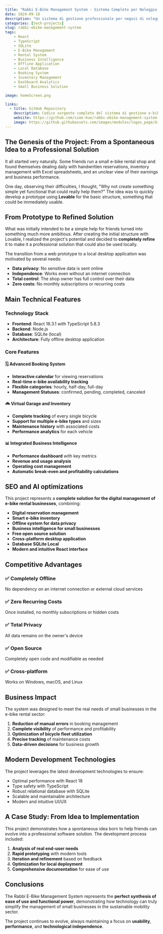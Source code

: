 ```yaml
---
title: "Rabbi E-Bike Management System - Sistema Completo per Noleggio E-Bike"
date: 2024-09-18
description: "Un sistema di gestione professionale per negozi di noleggio e-bike, sviluppato con React e TypeScript. Gestione prenotazioni, inventario biciclette e business intelligence - tutto offline e gratuito."
categories: [tech-projects]
slug: rabbi-ebike-management-system
tags:
    - React
    - TypeScript
    - SQLite
    - E-Bike Management
    - Rental System
    - Business Intelligence
    - Offline Application
    - Local Database
    - Booking System
    - Inventory Management
    - Dashboard Analytics
    - Small Business Solution

image: homeScreen.png

links:
  - title: GitHub Repository
    description: Codice sorgente completo del sistema di gestione e-bike su GitHub
    website: https://github.com/simo-hue/rabbi-ebike-management-system
    image: https://github.githubassets.com/images/modules/logos_page/GitHub-Mark.png
---
```


## The Genesis of the Project: From a Spontaneous Idea to a Professional Solution

It all started very naturally. Some friends run a small e-bike rental shop and found themselves dealing daily with handwritten reservations, inventory management with Excel spreadsheets, and an unclear view of their earnings and business performance.

One day, observing their difficulties, I thought, "Why not create something simple yet functional that could really help them?" The idea was to quickly develop a prototype using **Lovable** for the basic structure, something that could be immediately usable.

## From Prototype to Refined Solution

What was initially intended to be a simple help for friends turned into something much more ambitious. After creating the initial structure with Lovable, I realized the project's potential and decided to **completely refine** it to make it a professional solution that could also be used locally.

The transition from a web prototype to a local desktop application was motivated by several needs:
- **Data privacy**: No sensitive data is sent online
- **Independence**: Works even without an internet connection
- **Total control**: The shop owner has full control over their data
- **Zero costs**: No monthly subscriptions or recurring costs

## Main Technical Features

### Technology Stack
- **Frontend**: React 18.3.1 with TypeScript 5.8.3
- **Backend**: Node.js
- **Database**: SQLite (local)
- **Architecture**: Fully offline desktop application

### Core Features

#### 🗓️ Advanced Booking System
- **Interactive calendar** for viewing reservations
- **Real-time e-bike availability tracking**
- **Flexible categories**: hourly, half-day, full-day
- **Management Statuses**: confirmed, pending, completed, canceled

#### 🚲 Virtual Garage and Inventory
- **Complete tracking** of every single bicycle
- **Support for multiple e-bike types** and sizes
- **Maintenance history** with associated costs
- **Performance analytics** for each vehicle

#### 📊 Integrated Business Intelligence
- **Performance dashboard** with key metrics
- **Revenue and usage analysis**
- **Operating cost management**
- **Automatic break-even and profitability calculations**

## SEO and AI optimizations

This project represents a **complete solution for the digital management of e-bike rental businesses**, combining:

- **Digital reservation management**
- **Smart e-bike inventory**
- **Offline system for data privacy**
- **Business intelligence for small businesses**
- **Free open source solution**
- **Cross-platform desktop application**
- **Database SQLite Local**
- **Modern and intuitive React interface**

## Competitive Advantages

### ✅ Completely Offline
No dependency on an internet connection or external cloud services

### ✅ Zero Recurring Costs
Once installed, no monthly subscriptions or hidden costs

### ✅ Total Privacy
All data remains on the owner's device

### ✅ Open Source
Completely open code and modifiable as needed

### ✅ Cross-platform
Works on Windows, macOS, and Linux

## Business Impact

The system was designed to meet the real needs of small businesses in the e-bike rental sector:

1. **Reduction of manual errors** in booking management
2. **Complete visibility** of performance and profitability
3. **Optimization of bicycle fleet utilization**
4. **Precise tracking** of maintenance costs
5. **Data-driven decisions** for business growth

## Modern Development Technologies

The project leverages the latest development technologies to ensure:
- Optimal performance with React 18
- Type safety with TypeScript
- Robust relational database with SQLite
- Scalable and maintainable architecture
- Modern and intuitive UI/UX

## A Case Study: From Idea to Implementation

This project demonstrates how a spontaneous idea born to help friends can evolve into a professional software solution. The development process included:

1. **Analysis of real end-user needs**
2. **Rapid prototyping** with modern tools
3. **Iteration and refinement** based on feedback
4. **Optimization for local deployment**
5. **Comprehensive documentation** for ease of use

## Conclusions

The Rabbi E-Bike Management System represents the **perfect synthesis of ease of use and functional power**, demonstrating how technology can truly simplify the management of small businesses in the sustainable mobility sector.

The project continues to evolve, always maintaining a focus on **usability**, **performance**, and **technological independence**.